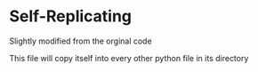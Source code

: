 # Self-Replicating

Slightly modified from the orginal code

This file will copy itself into every other python file in its directory
